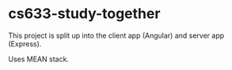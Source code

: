# cs633-study-together

This project is split up into the client app (Angular) and server app (Express).

Uses MEAN stack.